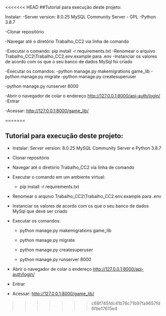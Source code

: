 <<<<<<< HEAD
##Tutorial para execução deste projeto:

Instalar:
-Server version: 8.0.25 MySQL Community Server - GPL
-Python 3.8.7

-Clonar repositório

-Navegar até o diretório Trabalho_CC2 via linha de comando

-Executar o comando: pip install -r requirements.txt
-Renomear o arquivo Trabalho_CC2\Trabalho_CC2\.env.example para .env
-Instanciar os valores de acordo com os que o seu banco de dados MySql foi criado

-Executar os comandos:
-python manage.py makemigrations game_lib
-python manage.py migrate
-python manage.py createsuperuser

-python manage.py runserver 8000

-Abrir o navegador de colar o endereço http://127.0.0.1:8000/api-auth/login/
-Entrar

-Acessar: http://127.0.0.1:8000/game_lib/





=======
## Tutorial para execução deste projeto:

- Instalar: Server version: 8.0.25 MySQL Community Server e Python 3.8.7

- Clonar repositório

- Navegar até o diretório Trabalho_CC2 via linha de comando

- Executar o comando  em um ambiente virtual:
  - pip install -r requirements.txt

- Renomear o arquivo Trabalho_CC2\Trabalho_CC2\.env.example para .env

- Instanciar os valores de acordo com os que o seu banco de dados MySql que deve ser criado

- Executar os comandos:
  - python manage.py makemigrations game_lib
  - python manage.py migrate
  - python manage.py createsuperuser

  - python manage.py runserver 8000

- Abrir o navegador de colar o endereço http://127.0.0.1:8000/api-auth/login/
- Entrar
- Acessar: http://127.0.0.1:8000/game_lib/
>>>>>>> c68f745fdc41b76c71b97fa9657fd6fbe17615e4
